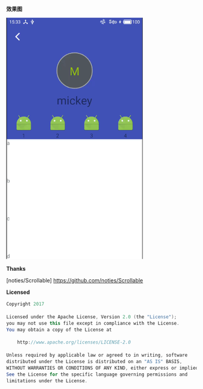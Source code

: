 **效果图**

![2017-05-11 15_36_01.gif](https://github.com/aaironman/DingdingHeader/blob/master/gif/2017-05-11%2015_36_01.gif)

**Thanks**

[noties/Scrollable] https://github.com/noties/Scrollable

**Licensed**

```java
Copyright 2017 

Licensed under the Apache License, Version 2.0 (the "License");
you may not use this file except in compliance with the License.
You may obtain a copy of the License at

    http://www.apache.org/licenses/LICENSE-2.0

Unless required by applicable law or agreed to in writing, software
distributed under the License is distributed on an "AS IS" BASIS,
WITHOUT WARRANTIES OR CONDITIONS OF ANY KIND, either express or implied.
See the License for the specific language governing permissions and
limitations under the License.
```

